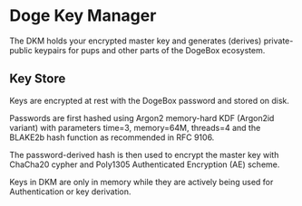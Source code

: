 # Doge Key Manager

The DKM holds your encrypted master key and generates (derives) private-public
keypairs for pups and other parts of the DogeBox ecosystem.

## Key Store

Keys are encrypted at rest with the DogeBox password and stored on disk.

Passwords are first hashed using Argon2 memory-hard KDF (Argon2id variant)
with parameters time=3, memory=64M, threads=4 and the BLAKE2b hash function
as recommended in RFC 9106.

The password-derived hash is then used to encrypt the master key with
ChaCha20 cypher and Poly1305 Authenticated Encryption (AE) scheme.

Keys in DKM are only in memory while they are actively being used for
Authentication or key derivation.

